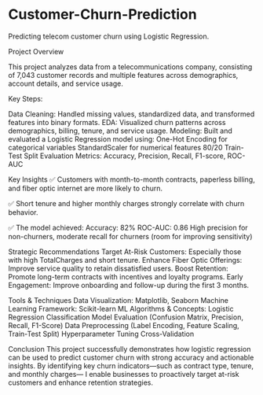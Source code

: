 # Customer-Churn-Prediction
Predicting telecom customer churn using Logistic Regression.

Project Overview

This project analyzes data from a telecommunications company, consisting of 7,043 customer records and multiple features across demographics, account details, and service usage.

Key Steps:

Data Cleaning: Handled missing values, standardized data, and transformed features into binary formats.
EDA: Visualized churn patterns across demographics, billing, tenure, and service usage.
Modeling: Built and evaluated a Logistic Regression model using:
One-Hot Encoding for categorical variables
StandardScaler for numerical features
80/20 Train-Test Split
Evaluation Metrics: Accuracy, Precision, Recall, F1-score, ROC-AUC

Key Insights
✅ Customers with month-to-month contracts, paperless billing, and fiber optic internet are more likely to churn.

✅ Short tenure and higher monthly charges strongly correlate with churn behavior.

✅ The model achieved:
Accuracy: 82%
ROC-AUC: 0.86
High precision for non-churners, moderate recall for churners (room for improving sensitivity)

Strategic Recommendations
Target At-Risk Customers: Especially those with high TotalCharges and short tenure.
Enhance Fiber Optic Offerings: Improve service quality to retain dissatisfied users.
Boost Retention: Promote long-term contracts with incentives and loyalty programs.
Early Engagement: Improve onboarding and follow-up during the first 3 months.

Tools & Techniques
Data Visualization: Matplotlib, Seaborn
Machine Learning Framework: Scikit-learn
ML Algorithms & Concepts:
Logistic Regression
Classification
Model Evaluation (Confusion Matrix, Precision, Recall, F1-Score)
Data Preprocessing (Label Encoding, Feature Scaling, Train-Test Split)
Hyperparameter Tuning
Cross-Validation

Conclusion
This project successfully demonstrates how logistic regression can be used to predict customer churn with strong accuracy and actionable insights. By identifying key churn indicators—such as contract type, tenure, and monthly charges— I enable businesses to proactively target at-risk customers and enhance retention strategies.

